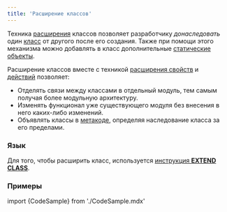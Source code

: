 ```yaml
---
title: 'Расширение классов'
---
```


Техника [расширения](Extensions.md) классов позволяет разработчику *донаследовать* один [класс](Classes.md) от другого после его создания. Также при помощи этого механизма можно добавлять в класс дополнительные [статические объекты](Static_objects.md).

Расширение классов вместе с техникой [расширения свойств](Property_extension.md) и [действий](Action_extension.md) позволяет:

-   Отделять связи между классами в отдельный модуль, тем самым получая более модульную архитектуру.
-   Изменять функционал уже существующего модуля без внесения в него каких-либо изменений.
-   Объявлять классы в [метакоде](Metaprogramming.md), определяя наследование класса за его пределами.

### Язык

Для того, чтобы расширить класс, используется [инструкция **EXTEND CLASS**](EXTEND_CLASS_instruction.md).

### Примеры

import {CodeSample} from './CodeSample.mdx'

<CodeSample url="https://ru-documentation.lsfusion.org/sample?file=InstructionSample&block=extendclass"/>

